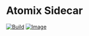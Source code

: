 <!--
SPDX-FileCopyrightText: 2023-present Intel Corporation
SPDX-License-Identifier: Apache-2.0
-->

# Atomix Sidecar

[![Build](https://img.shields.io/github/actions/workflow/status/atomix/atomix/sidecar-test.yml?style=for-the-badge)](https://github.com/atomix/atomix/actions/workflows/sidecar-test.yml)
[![Image](https://img.shields.io/docker/v/atomix/sidecar?label=release&style=for-the-badge)](https://hub.docker.com/repository/docker/atomix/sidecar)
